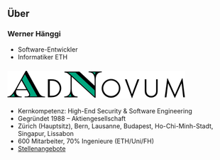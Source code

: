 ## Über

### Werner Hänggi

- Software-Entwickler
- Informatiker ETH

### ![AdNovum](media/adnovum.svg) <!-- .element class="custom-inline" -->

- Kernkompetenz: High-End Security & Software Engineering
- Gegründet 1988 – Aktiengesellschaft
- Zürich (Hauptsitz), Bern, Lausanne, Budapest, Ho-Chi-Minh-Stadt, Singapur, Lissabon
- 600 Mitarbeiter, 70% Ingenieure (ETH/Uni/FH)
- [Stellenangebote](http://www.adnovum.ch/karriere_entrypoint/stellenangebote.html)
